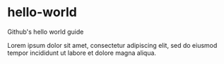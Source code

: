 # hello-world
Github's hello world guide

Lorem ipsum dolor sit amet, consectetur adipiscing elit, sed do eiusmod tempor incididunt ut labore et dolore magna aliqua.
